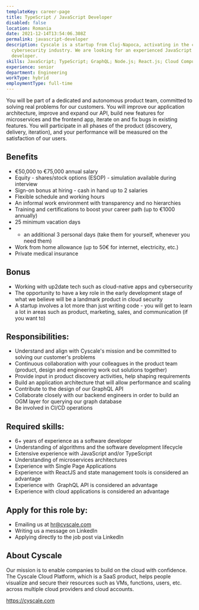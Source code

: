 ```yaml
---
templateKey: career-page
title: TypeScript / JavaScript Developer
disabled: false
location: Romania
date: 2021-12-14T13:54:06.308Z
permalink: javascript-developer
description: Cyscale is a startup from Cluj-Napoca, activating in the cloud
  cybersecurity industry. We are looking for an experienced JavaScript
  developer.
skills: JavaScript; TypeScript; GraphQL; Node.js; React.js; Cloud Computing.
experience: senior
department: Engineering
workType: hybrid
employmentType: full-time
---
```

You will be part of a dedicated and autonomous product team, committed to solving real problems for our customers. You will improve our application architecture, improve and expand our API, build new features for microservices and the frontend app, iterate on and fix bugs in existing features. You will participate in all phases of the product (discovery, delivery, iteration), and your performance will be measured on the satisfaction of our users.  

## **Benefits**

* €50,000 to €75,000 annual salary
* Equity - shares/stock options (ESOP) - simulation available during interview
* Sign-on bonus at hiring - cash in hand up to 2 salaries
* Flexible schedule and working hours
* An informal work environment with transparency and no hierarchies
* Training and certifications to boost your career path (up to €1000 annually)
* 25 minimum vacation days
* * an additional 3 personal days (take them for yourself, whenever you need them)
* Work from home allowance (up to 50€ for internet, electricity, etc.)
* Private medical insurance

## Bonus

* Working with up2date tech such as cloud-native apps and cybersecurity
* The opportunity to have a key role in the early development stage of what we believe will be a landmark product in cloud security
* A startup involves a lot more than just writing code - you will get to learn a lot in areas such as product, marketing, sales, and communication (if you want to)

## **Responsibilities:** 

* Understand and align with Cyscale's mission and be committed to solving our customer's problems  
* Continuous collaboration with your colleagues in the product team (product, design and engineering work out solutions together)  
* Provide input in product discovery activities, help shaping requirements 
* Build an application architecture that will allow performance and scaling 
* Contribute to the design of our GraphQL API 
* Collaborate closely with our backend engineers in order to build an OGM layer for querying our graph database 
* Be involved in CI/CD operations  

## **Required skills:** 

* 6+ years of experience as a software developer  
* Understanding of algorithms and the software development lifecycle 
* Extensive experience with JavaScript and/or TypeScript 
* Understanding of microservices architectures 
* Experience with Single Page Applications  
* Experience with ReactJS and state management tools is considered an advantage 
* Experience with  GraphQL API is considered an advantage  
* Experience with cloud applications is considered an advantage 

## Apply for this role by:

* Emailing us at [hr@cyscale.com](mailto:hr@cyscale.com)
* Writing us a message on LinkedIn
* Applying directly to the job post via LinkedIn

## About Cyscale

Our mission is to enable companies to build on the cloud with confidence. The Cyscale Cloud Platform, which is a SaaS product, helps people visualize and secure their resources such as VMs, functions, users, etc. across multiple cloud providers and cloud accounts.

https://cyscale.com